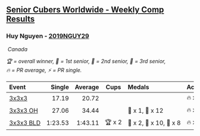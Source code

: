 <style>table {white-space: nowrap;}</style>
<link rel="stylesheet" type="text/css" href="/scw-comp/css/flags.css" />

## [Senior Cubers Worldwide - Weekly Comp Results](/scw-comp/results/)
### Huy Nguyen - [2019NGUY29](https://www.worldcubeassociation.org/persons/2019NGUY29)

<i class="flag flag-CA" />&nbsp;Canada

<span style="white-space: nowrap;">🏆 = overall winner</span>, <span style="white-space: nowrap;">🥇 = 1st senior</span>, <span style="white-space: nowrap;">🥈 = 2nd senior</span>, <span style="white-space: nowrap;">🥉 = 3rd senior</span>, <span style="white-space: nowrap;">🔥 = PR average</span>, <span style="white-space: nowrap;">⚡ = PR single</span>.

| Event | Single | Average | Cups | Medals | Achievements|
| :-- | --: | --: | :--: | :-- | :-- |
| [3x3x3](333.md) | 17.19 | 20.72 |  |  | 🔥 x 3, ⚡ x 4 |
| [3x3x3 OH](333oh.md) | 27.06 | 34.44 |  | 🥈 x 1, 🥉 x 12 | 🔥 x 8, ⚡ x 4 |
| [3x3x3 BLD](333bf.md) | 1:23.53 | 1:43.11 | 🏆 x 2 | 🥇 x 2, 🥈 x 10, 🥉 x 8 | 🔥 x 5, ⚡ x 6 |

<!-- Global site tag (gtag.js) - Google Analytics -->
<script async src="https://www.googletagmanager.com/gtag/js?id=UA-86348435-3"></script>
<script>window.dataLayer = window.dataLayer || []; function gtag() {dataLayer.push(arguments);} gtag('js', new Date()); gtag('config', 'UA-86348435-3');</script>
